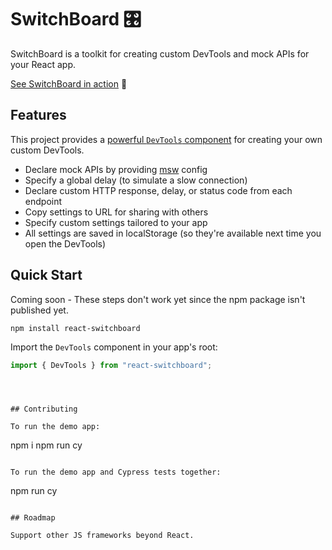 # SwitchBoard 🎛

SwitchBoard is a toolkit for creating custom DevTools and mock APIs for your React app.

[See SwitchBoard in action](https://switchboard-beta.vercel.app/) 🚀

## Features

This project provides a [powerful `DevTools` component](https://github.com/coryhouse/switchboard/blob/main/src/DevTools.tsx) for creating your own custom DevTools.

- Declare mock APIs by providing [msw](https://mswjs.io/) config
- Specify a global delay (to simulate a slow connection)
- Declare custom HTTP response, delay, or status code from each endpoint
- Copy settings to URL for sharing with others
- Specify custom settings tailored to your app
- All settings are saved in localStorage (so they're available next time you open the DevTools)

## Quick Start

Coming soon - These steps don't work yet since the npm package isn't published yet.

```
npm install react-switchboard
```

Import the `DevTools` component in your app's root:

```ts
import { DevTools } from "react-switchboard";
```

```



## Contributing

To run the demo app:

```

npm i
npm run cy

```

To run the demo app and Cypress tests together:

```

npm run cy

```

## Roadmap

Support other JS frameworks beyond React.
```
